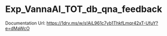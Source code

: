 # Exp_VannaAI_TOT_db_qna_feedback

Documentation Url: https://1drv.ms/w/s!AiL961c7yb1ThkfLmqr42xT-UfuY?e=dMaWcO
